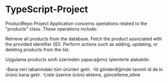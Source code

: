 # TypeScript-Project
ProductRepo Project
Application concerns operations related to the "products" class. These operations include:

Retrieve all products from the database.
Fetch the product associated with the provided identifier (ID).
Perform actions such as adding, updating, or deleting products from the list.



Uygulama products sınıfı üzerinden yapacağımız işlemlerle alakalıdır.

-Bana veri tabanındaki tüm ürünleri getir.
-İd gönderdiğimde tanımlı id de ki ürünü bana getir.
-Liste üzerine ürünü ekleme, güncelleme,silme
